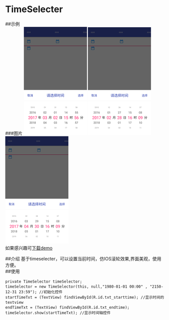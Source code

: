 # TimeSelecter
##示例<br>
###图片
![image text](https://github.com/tanyadong/TimeSelecter/blob/master/img/show.png)
![image text](https://github.com/tanyadong/TimeSelecter/blob/master/img/show1.png)
![image text](https://github.com/tanyadong/TimeSelecter/blob/master/img/show2.png) <br>如果感兴趣可[下载demo](https://github.com/tanyadong/TimeSelecter/blob/master/apk/app-debug.apk)<br>

##介绍
基于timeselecter，可以设置当前时间，仿IOS滚轮效果,界面美观，使用方便。<br>
##使用<br>
```
private TimeSelector timeSelector;
timeSelector = new TimeSelector(this, null,"1980-01-01 00:00" , "2150-12-31 23:59"); //初始化控件
startTimeTxt = (TextView) findViewById(R.id.txt_starttime); //显示时间的textview
endTimeTxt = (TextView) findViewById(R.id.txt_endtime);
timeSelector.show(startTimeTxt); //显示时间轴控件
```
    
    

